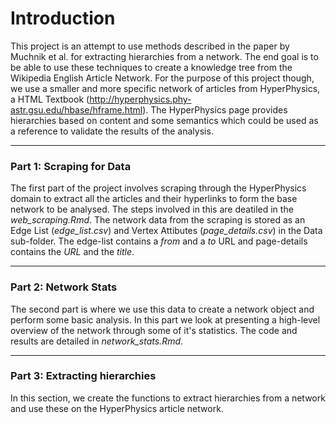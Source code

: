 Introduction
================

This project is an attempt to use methods described in the paper by Muchnik et al. for extracting hierarchies from a network. The end goal is to be able to use these techniques to create a knowledge tree from the Wikipedia English Article Network. For the purpose of this project though, we use a smaller and more specific network of articles from HyperPhysics, a HTML Textbook (<http://hyperphysics.phy-astr.gsu.edu/hbase/hframe.html>). The HyperPhysics page provides hierarchies based on content and some semantics which could be used as a reference to validate the results of the analysis.

------------------------------------------------------------------------

### Part 1: Scraping for Data

The first part of the project involves scraping through the HyperPhysics domain to extract all the articles and their hyperlinks to form the base network to be analysed. The steps involved in this are deatiled in the *web\_scraping.Rmd*. The network data from the scraping is stored as an Edge List (*edge\_list.csv*) and Vertex Attibutes (*page\_details.csv*) in the Data sub-folder. The edge-list contains a *from* and a *to* URL and page-details contains the *URL* and the *title*.

------------------------------------------------------------------------

### Part 2: Network Stats

The second part is where we use this data to create a network object and perform some basic analysis. In this part we look at presenting a high-level overview of the network through some of it's statistics. The code and results are detailed in *network\_stats.Rmd*.

------------------------------------------------------------------------

### Part 3: Extracting hierarchies

In this section, we create the functions to extract hierarchies from a network and use these on the HyperPhysics article network.
